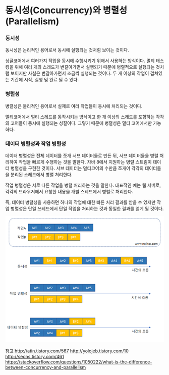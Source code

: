 # 동시성(Concurrency)와 병렬성(Parallelism)

### 동시성
동시성은 논리적인 용어로서 동시에 실행되는 것처럼 보이는 것이다.

싱글코어에서 여러가지 작업을 동시에 수행시키기 위해서 사용하는 방식이다. 멀티 태스킹을 위해 여러 개의 스레드가 번갈아가면서 실행되기 때문에 병렬적으로 실행되는 것처럼 보이지만 사실은 번갈아가면서 조금씩 실행되는 것이다. 두 개 이상의 작업이 겹쳐있는 기간에 시작, 실행 및 완료 될 수 있다.

### 병렬성
병렬성은 물리적인 용어로서 실제로 여러 작업들이 동시에 처리되는 것이다.

멀티코어에서 멀티 스레드를 동작시키는 방식이고 한 개 이상의 스레드를 포함하는 각각의 코어들이 동시에 실행되는 성질이다. 그렇기 때문에 병렬성은 멀티 코어에서만 가능하다.

### 데이터 병렬성과 작업 병렬성
데이터 병렬성은 전체 데이터를 쪼개 서브 데이터들로 만든 뒤, 서브 데이터들을 병렬 처리하여 작업을 빠르게 수행하는 것을 말한다. 자바 8에서 지원하는 병렬 스트림이 데이터 병렬성을 구현한 것이다. 서브 데이터는 멀티코어의 수만큼 쪼개어 각각의 데이터들을 분리된 스레드에서 병렬 처리한다.

작업 병렬성은 서로 다른 작업을 병렬 처리하는 것을 말한다. 대표적인 예는 웹 서버로, 각각의 브라우저에서 요청한 내용을 개별 스레드에서 병렬로 처리한다.

즉, 데이터 병렬성을 사용하면 하나의 작업에 대한 빠른 처리 결과를 받을 수 있지만 작업 병렬성은 단일 쓰레드에서 단일 작업을 처리하는 것과 동일한 결과를 얻게 될 것이다.

<center><img src="..\img\etc\parallelism.png"></center>

참고
http://atin.tistory.com/567
http://yolojeb.tistory.com/10
http://seohs.tistory.com/461
https://stackoverflow.com/questions/1050222/what-is-the-difference-between-concurrency-and-parallelism

